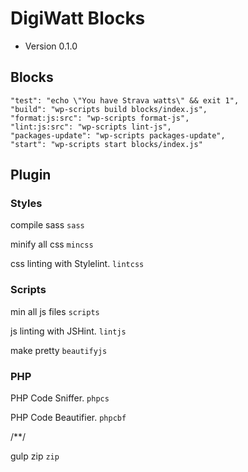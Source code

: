 # DigiWatt Blocks

* Version 0.1.0

## Blocks

```
"test": "echo \"You have Strava watts\" && exit 1",
"build": "wp-scripts build blocks/index.js",
"format:js:src": "wp-scripts format-js",
"lint:js:src": "wp-scripts lint-js",
"packages-update": "wp-scripts packages-update",
"start": "wp-scripts start blocks/index.js"
```

## Plugin

### Styles

compile sass
`sass`

minify all css
`mincss`

css linting with Stylelint.
`lintcss`

### Scripts

min all js files
`scripts`

js linting with JSHint.
`lintjs`

make pretty
`beautifyjs`

### PHP

PHP Code Sniffer.
`phpcs`

PHP Code Beautifier.
`phpcbf`

/**/

gulp zip
`zip`
